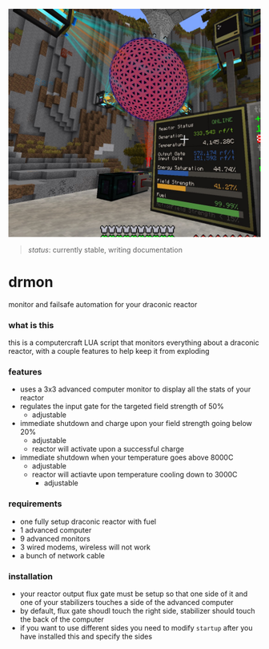 
![](examples/1.jpg)
> *status*: currently stable, writing documentation


# drmon
monitor and failsafe automation for your draconic reactor

### what is this
this is a computercraft LUA script that monitors everything about a draconic reactor, with a couple features to help keep it from exploding

### features
* uses a 3x3 advanced computer monitor to display all the stats of your reactor
* regulates the input gate for the targeted field strength of 50%
  * adjustable
* immediate shutdown and charge upon your field strength going below 20%
  * adjustable
  * reactor will activate upon a successful charge
* immediate shutdown when your temperature goes above 8000C
  * adjustable
  * reactor will actiavte upon temperature cooling down to 3000C
    * adjustable

### requirements
 * one fully setup draconic reactor with fuel
 * 1 advanced computer
 * 9 advanced monitors
 * 3 wired modems, wireless will not work
 * a bunch of network cable

### installation
 * your reactor output flux gate must be setup so that one side of it and one of your stabilizers touches a side of the advanced computer
  * by default, flux gate shoudl touch the right side, stabilizer should touch the back of the computer
  * if you want to use different sides you need to modify `startup` after you have installed this and specify the sides






 

